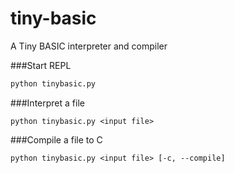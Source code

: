 tiny-basic
=========

A Tiny BASIC interpreter and compiler

###Start REPL
``` python
python tinybasic.py
```

###Interpret a file
```
python tinybasic.py <input file>
```

###Compile a file to C
```
python tinybasic.py <input file> [-c, --compile]
```

